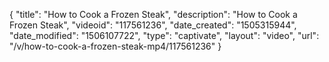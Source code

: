 {
    "title": "How to Cook a Frozen Steak",
    "description": "How to Cook a Frozen Steak",
    "videoid": "117561236",
    "date_created": "1505315944",
    "date_modified": "1506107722",
    "type": "captivate",
    "layout": "video",
    "url": "\/v\/how-to-cook-a-frozen-steak-mp4\/117561236"
}